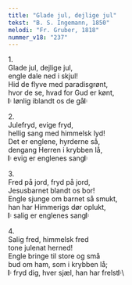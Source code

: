 ```yaml
---
title: "Glade jul, dejlige jul"
tekst: "B. S. Ingemann, 1850"
melodi: "Fr. Gruber, 1818"
nummer_v18: "237"
---
```

1\.\
Glade jul, dejlige jul,\
engle dale ned i skjul!\
Hid de flyve med paradisgrønt,\
hvor de se, hvad for Gud er kønt,\
𝄆 lønlig iblandt os de gå𝄆

2\.\
Julefryd, evige fryd,\
hellig sang med himmelsk lyd!\
Det er englene, hyrderne så,\
dengang Herren i krybben lå,\
𝄆 evig er englenes sang𝄆

3\.\
Fred på jord, fryd på jord,\
Jesusbarnet blandt os bor!\
Engle sjunge om barnet så smukt,\
han har Himmerigs dør oplukt,\
𝄆 salig er englenes sang𝄆

4\.\
Salig fred, himmelsk fred\
tone julenat herned!\
Engle bringe til store og små\
bud om ham, som i krybben lå;\
𝄆 fryd dig, hver sjæl, han har frelst𝄆\
